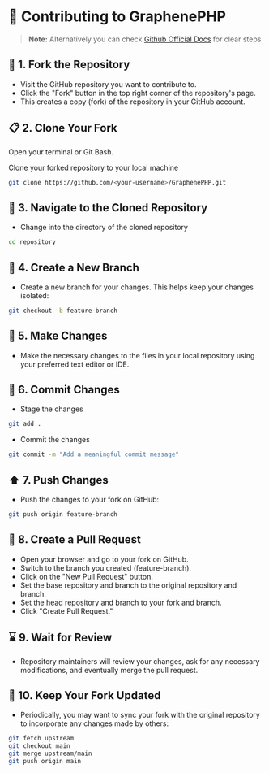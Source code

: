 # 🤗 Contributing to GraphenePHP

> **Note:** Alternatively you can check [Github Official Docs](https://docs.github.com/en/pull-requests) for clear steps 

## 🍴 1. Fork the Repository

- Visit the GitHub repository you want to contribute to.
- Click the "Fork" button in the top right corner of the repository's page.
- This creates a copy (fork) of the repository in your GitHub account.

## 📋 2. Clone Your Fork

Open your terminal or Git Bash.

Clone your forked repository to your local machine

```bash
git clone https://github.com/<your-username>/GraphenePHP.git
```

## 📂 3. Navigate to the Cloned Repository

- Change into the directory of the cloned repository


```bash
cd repository
```

## 🌲 4. Create a New Branch

- Create a new branch for your changes. This helps keep your changes isolated:

```bash
git checkout -b feature-branch
```

## 📝 5. Make Changes

- Make the necessary changes to the files in your local repository using your preferred text editor or IDE.

## 💬 6. Commit Changes

- Stage the changes

```bash
git add .
```
- Commit the changes

```bash
git commit -m "Add a meaningful commit message"
```

## ⬆️ 7. Push Changes

- Push the changes to your fork on GitHub:

```bash
git push origin feature-branch
```

## 📩 8. Create a Pull Request

- Open your browser and go to your fork on GitHub.
- Switch to the branch you created (feature-branch).
- Click on the "New Pull Request" button.
- Set the base repository and branch to the original repository and branch.
- Set the head repository and branch to your fork and branch.
- Click "Create Pull Request."

## ⌛ 9. Wait for Review

- Repository maintainers will review your changes, ask for any necessary modifications, and eventually merge the pull request.

## 🌚 10. Keep Your Fork Updated

- Periodically, you may want to sync your fork with the original repository to incorporate any changes made by others:

```bash
git fetch upstream
git checkout main
git merge upstream/main
git push origin main
```
